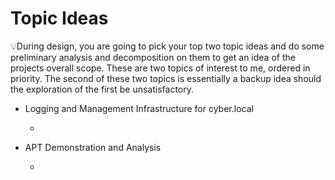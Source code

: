 # Topic Ideas

💡During design, you are going to pick your top two topic ideas and do some preliminary analysis and decomposition on them to get an idea of the projects overall scope. These are two topics of interest to me, ordered in priority. The second of these two topics is essentially a backup idea should the exploration of the first be unsatisfactory.

* Logging and Management Infrastructure for cyber.local

  * 

* APT Demonstration and Analysis

  * 

  